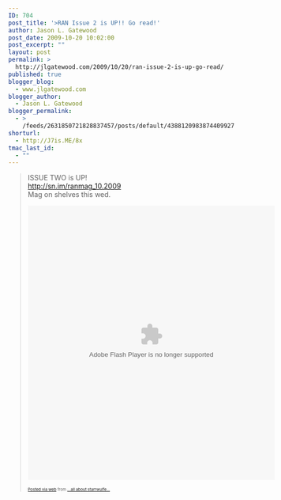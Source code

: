 ```yaml
---
ID: 704
post_title: '>RAN Issue 2 is UP!! Go read!'
author: Jason L. Gatewood
post_date: 2009-10-20 10:02:00
post_excerpt: ""
layout: post
permalink: >
  http://jlgatewood.com/2009/10/20/ran-issue-2-is-up-go-read/
published: true
blogger_blog:
  - www.jlgatewood.com
blogger_author:
  - Jason L. Gatewood
blogger_permalink:
  - >
    /feeds/2631850721828837457/posts/default/4388120983874409927
shorturl:
  - http://J7is.ME/8x
tmac_last_id:
  - ""
---
```

><p>ISSUE TWO is UP! <br /><a href="http://sn.im/ranmag_10.2009">http://sn.im/ranmag_10.2009</a> <br />Mag on shelves this wed.</p>  <p><object name="doc_188059009530058" id="doc_188059009530058" height="555" class codebase="http://download.macromedia.com/pub/shockwave/cabs/flash/swflash.cab#version=9,0,0,0" align="middle" width="500">		<param name="movie" value="http://d1.scribdassets.com/ScribdViewer.swf?document_id=21269943&access_key=key-buxq4k6niwakvvggmb1&page=1&version=1&viewMode=list" /> 		<param name="quality" value="high" /> 		<param name="play" value="true" />		<param name="loop" value="true" /> 		<param name="scale" value="showall" />		<param name="wmode" value="opaque" /> 		<param name="devicefont" value="false" />		<param name="bgcolor" value="#ffffff" /> 		<param name="menu" value="true" />		<param name="allowFullScreen" value="true" /> 		<param name="allowScriptAccess" value="always" /> 		<param name="salign" value="" />    			    	<param name="mode" value="list" />	    		<embed salign="" name="doc_188059009530058_object" bgcolor="#ffffff" play="true" mode="list" scale="showall" type="application/x-shockwave-flash" allowfullscreen="true" pluginspage="http://www.macromedia.com/go/getflashplayer" src="http://d1.scribdassets.com/ScribdViewer.swf?document_id=21269943&access_key=key-buxq4k6niwakvvggmb1&page=1&version=1&viewMode=list" allowscriptaccess="always" height="555" wmode="opaque" loop="true" align="middle" menu="true" devicefont="false" quality="high" width="500"></embed>	</object></p>      <p style="font-size: 8px;">  <a href="http://posterous.com">Posted via web</a>   from <a href="http://starrwulfe.posterous.com/5997299">...all about starrwulfe...</a>  </p>